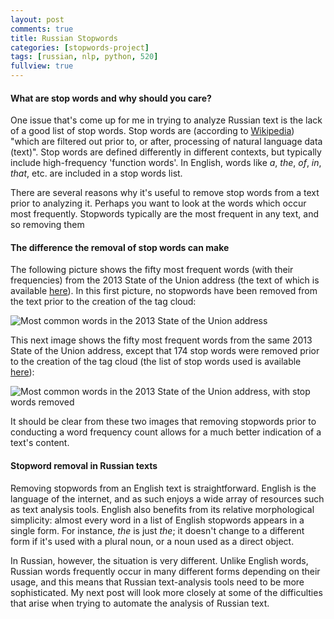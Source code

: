 ```yaml
---
layout: post
comments: true
title: Russian Stopwords
categories: [stopwords-project]
tags: [russian, nlp, python, 520]
fullview: true
---
```


#### What are stop words and why should you care?

One issue that's come up for me in trying to analyze Russian text is the lack of a good list of stop words. Stop words are (according to [Wikipedia](http://en.wikipedia.org/wiki/Stop_words)) "which are filtered out prior to, or after, processing of natural language data (text)". Stop words are defined differently in different contexts, but typically include high-frequency 'function words'. In English, words like *a*, *the*, *of*, *in*, *that*, etc. are included in a stop words list.

There are several reasons why it's useful to remove stop words from a text prior to analyzing it. Perhaps you want to look at the words which occur most frequently. Stopwords typically are the most frequent in any text, and so removing them 


#### The difference the removal of stop words can make

The following picture shows the fifty most frequent words (with their frequencies) from the 2013 State of the Union address (the text of which is available [here](http://www.whitehouse.gov/the-press-office/2013/02/12/remarks-president-state-union-address)). In this first picture, no stopwords have been removed from the text prior to the creation of the tag cloud:

![Most common words in the 2013 State of the Union address](http://i.imgur.com/ndCbMjT.png)

This next image shows the fifty most frequent words from the same 2013 State of the Union address, except that 174 stop words were removed prior to the creation of the tag cloud (the list of stop words used is available [here](http://www.ranks.nl/resources/stopwords.html)):

![Most common words in the 2013 State of the Union address, with stop words removed](http://i.imgur.com/jk9a6Hi.png)

It should be clear from these two images that removing stopwords prior to conducting a word frequency count allows for a much better indication of a text's content.

#### Stopword removal in Russian texts

Removing stopwords from an English text is straightforward. English is the language of the internet, and as such enjoys a wide array of resources such as text analysis tools. English also benefits from its relative morphological simplicity: almost every word in a list of English stopwords appears in a single form. For instance, *the* is just *the*; it doesn't change to a different form if it's used with a plural noun, or a noun used as a direct object.

In Russian, however, the situation is very different. Unlike English words, Russian words frequently occur in many different forms depending on their usage, and this means that Russian text-analysis tools need to be more sophisticated. My next post will look more closely at some of the difficulties that arise when trying to automate the analysis of Russian text.
